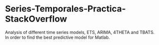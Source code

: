 # Series-Temporales-Practica-StackOverflow
Analysis of different time series models, ETS, ARIMA, 4THETA and TBATS. In order to find the best predictive model for Matlab.
